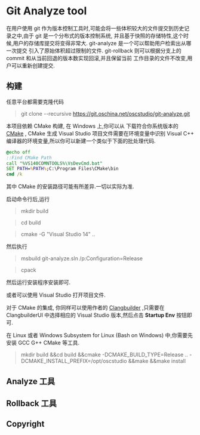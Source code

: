 # Git Analyze tool

在用户使用 git 作为版本控制工具时,可能会将一些体积较大的文件提交到历史记录之中,由于 git 是一个分布式的版本控制系统,
并且基于快照的存储特性,这个时候,用户的存储库提交将变得非常大. git-analyze 是一个可以帮助用户检索出从哪一次提交
引入了原始体积超过限制的文件. git-rollback 则可以根据分支上的 commit 和从当前回退的版本数实现回滚,并且保留当前
工作目录的文件不改变,用户可以重新创建提交.

## 构建

任意平台都需要克隆代码

>git clone --recursive https://git.oschina.net/oscstudio/git-analyze.git

本项目依赖 CMake 构建, 在 Windows 上,你可以从 下载符合你系统版本的 [CMake](https://cmake.org/download/) , CMake 生成
Visual Studio 项目文件需要在环境变量中识别 Visual C++ 编译器的环境变量,所以你可以新建一个类似于下面的批处理代码.

```bat
@echo off
::Find CMake Path
call "%VS140COMNTOOLS%\VsDevCmd.bat" 
SET PATH=%PATH%;C:\Program Files\CMake\bin
cmd /k
```

其中 CMake 的安装路径可能有所差异.一切以实际为准.

启动命令行后,运行 
>mkdir build

>cd build

>cmake -G "Visual Studio 14" ..

 然后执行 

>msbuild git-analyze.sln /p:Configuration=Release 

>cpack

然后运行安装程序安装即可.

或者可以使用 Visual Studio 打开项目文件.

对于 CMake 的集成, 你同样可以使用作者的 [Clangbuilder](https://github.com/fstudio/clangbuilder) ,只需要在 ClangbuilderUI 中选择相应的
Visual Studio 版本,然后点击 **Startup Env** 按钮即可.

在 Linux 或者 Windows Subsystem for Linux (Bash on Windows) 中,你需要先安装 GCC G++ CMake 等工具.

>mkdir build &&cd build &&cmake -DCMAKE_BUILD_TYPE=Release .. -DCMAKE_INSTALL_PREFIX=/opt/oscstudio &&make &&make install

## Analyze 工具

## Rollback 工具

## Copyright


